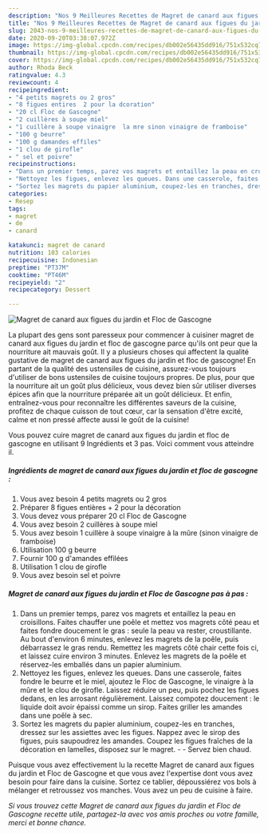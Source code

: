 ```yaml
---
description: "Nos 9 Meilleures Recettes de Magret de canard aux figues du jardin et Floc de Gascogne"
title: "Nos 9 Meilleures Recettes de Magret de canard aux figues du jardin et Floc de Gascogne"
slug: 2043-nos-9-meilleures-recettes-de-magret-de-canard-aux-figues-du-jardin-et-floc-de-gascogne
date: 2020-09-20T03:38:07.972Z
image: https://img-global.cpcdn.com/recipes/db002e56435dd916/751x532cq70/magret-de-canard-aux-figues-du-jardin-et-floc-de-gascogne-photo-principale-de-la-recette.jpg
thumbnail: https://img-global.cpcdn.com/recipes/db002e56435dd916/751x532cq70/magret-de-canard-aux-figues-du-jardin-et-floc-de-gascogne-photo-principale-de-la-recette.jpg
cover: https://img-global.cpcdn.com/recipes/db002e56435dd916/751x532cq70/magret-de-canard-aux-figues-du-jardin-et-floc-de-gascogne-photo-principale-de-la-recette.jpg
author: Rhoda Beck
ratingvalue: 4.3
reviewcount: 4
recipeingredient:
- "4 petits magrets ou 2 gros"
- "8 figues entires  2 pour la dcoration"
- "20 cl Floc de Gascogne"
- "2 cuillères à soupe miel"
- "1 cuillère à soupe vinaigre  la mre sinon vinaigre de framboise"
- "100 g beurre"
- "100 g damandes effiles"
- "1 clou de girofle"
- " sel et poivre"
recipeinstructions:
- "Dans un premier temps, parez vos magrets et entaillez la peau en croisillons. Faites chauffer une poêle et mettez vos magrets côté peau et faites fondre doucement le gras : seule la peau va rester, croustillante. Au bout d&#39;environ 6 minutes, enlevez les magrets de la poêle, puis débarrassez le gras rendu. Remettez les magrets côté chair cette fois ci, et laissez cuire environ 3 minutes. Enlevez les magrets de la poêle et réservez-les emballés dans un papier aluminium."
- "Nettoyez les figues, enlevez les queues. Dans une casserole, faites fondre le beurre et le miel, ajoutez le Floc de Gascogne, le vinaigre à la mûre et le clou de girofle. Laissez réduire un peu, puis pochez les figues dedans, en les arrosant régulièrement. Laissez compotez doucement : le liquide doit avoir épaissi comme un sirop. Faites griller les amandes dans une poêle à sec."
- "Sortez les magrets du papier aluminium, coupez-les en tranches, dressez sur les assiettes avec les figues. Nappez avec le sirop des figues, puis saupoudrez les amandes. Coupez les figues fraîches de la décoration en lamelles, disposez sur le magret.  Servez bien chaud."
categories:
- Resep
tags:
- magret
- de
- canard

katakunci: magret de canard 
nutrition: 103 calories
recipecuisine: Indonesian
preptime: "PT37M"
cooktime: "PT46M"
recipeyield: "2"
recipecategory: Dessert

---
```



![Magret de canard aux figues du jardin et Floc de Gascogne](https://img-global.cpcdn.com/recipes/db002e56435dd916/751x532cq70/magret-de-canard-aux-figues-du-jardin-et-floc-de-gascogne-photo-principale-de-la-recette.jpg)

La plupart des gens sont paresseux pour commencer à cuisiner magret de canard aux figues du jardin et floc de gascogne parce qu'ils ont peur que la nourriture ait mauvais goût. Il y a plusieurs choses qui affectent la qualité gustative de magret de canard aux figues du jardin et floc de gascogne! En partant de la qualité des ustensiles de cuisine, assurez-vous toujours d'utiliser de bons ustensiles de cuisine toujours propres. De plus, pour que la nourriture ait un goût plus délicieux, vous devez bien sûr utiliser diverses épices afin que la nourriture préparée ait un goût délicieux. Et enfin, entraînez-vous pour reconnaître les différentes saveurs de la cuisine, profitez de chaque cuisson de tout cœur, car la sensation d'être excité, calme et non pressé affecte aussi le goût de la cuisine!

<!--inarticleads1-->

Vous pouvez cuire magret de canard aux figues du jardin et floc de gascogne en utilisant 9 Ingrédients et 3 pas. Voici comment vous atteindre il.

##### Ingrédients de magret de canard aux figues du jardin et floc de gascogne :

1. Vous avez besoin 4 petits magrets ou 2 gros
1. Préparer 8 figues entières + 2 pour la décoration
1. Vous devez vous préparer 20 cl Floc de Gascogne
1. Vous avez besoin 2 cuillères à soupe miel
1. Vous avez besoin 1 cuillère à soupe vinaigre à la mûre (sinon vinaigre de framboise)
1. Utilisation 100 g beurre
1. Fournir 100 g d&#39;amandes effilées
1. Utilisation 1 clou de girofle
1. Vous avez besoin  sel et poivre




<!--inarticleads2-->

##### Magret de canard aux figues du jardin et Floc de Gascogne pas à pas :

1. Dans un premier temps, parez vos magrets et entaillez la peau en croisillons. Faites chauffer une poêle et mettez vos magrets côté peau et faites fondre doucement le gras : seule la peau va rester, croustillante. Au bout d&#39;environ 6 minutes, enlevez les magrets de la poêle, puis débarrassez le gras rendu. Remettez les magrets côté chair cette fois ci, et laissez cuire environ 3 minutes. Enlevez les magrets de la poêle et réservez-les emballés dans un papier aluminium.
1. Nettoyez les figues, enlevez les queues. Dans une casserole, faites fondre le beurre et le miel, ajoutez le Floc de Gascogne, le vinaigre à la mûre et le clou de girofle. Laissez réduire un peu, puis pochez les figues dedans, en les arrosant régulièrement. Laissez compotez doucement : le liquide doit avoir épaissi comme un sirop. Faites griller les amandes dans une poêle à sec.
1. Sortez les magrets du papier aluminium, coupez-les en tranches, dressez sur les assiettes avec les figues. Nappez avec le sirop des figues, puis saupoudrez les amandes. Coupez les figues fraîches de la décoration en lamelles, disposez sur le magret. -  - Servez bien chaud.




<!--inarticleads1-->

<p>
Puisque vous avez effectivement lu la recette Magret de canard aux figues du jardin et Floc de Gascogne et que vous avez l'expertise dont vous avez besoin pour faire dans la cuisine. Sortez ce tablier, dépoussiérez vos bols à mélanger et retroussez vos manches. Vous avez un peu de cuisine à faire.
</p>

<p>
<i>Si vous trouvez cette Magret de canard aux figues du jardin et Floc de Gascogne recette utile, partagez-la avec vos amis proches ou votre famille, merci et bonne chance.</i>
</p>
